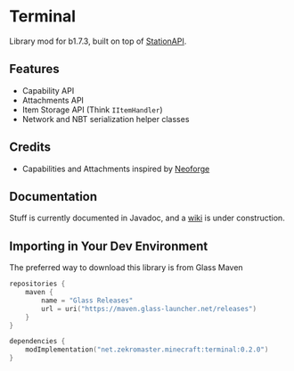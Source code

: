 # Terminal

Library mod for b1.7.3, built on top of [StationAPI](https://github.com/ModificationStation/StationAPI).

## Features
* Capability API
* Attachments API
* Item Storage API (Think `IItemHandler`)
* Network and NBT serialization helper classes

## Credits
* Capabilities and Attachments inspired by [Neoforge](https://neoforged.net/)

## Documentation
Stuff is currently documented in Javadoc, and a [wiki](https://github.com/Zekromaster/Terminal/wiki) is under
construction.

## Importing in Your Dev Environment

The preferred way to download this library is from Glass Maven

```kotlin
repositories {
    maven {
        name = "Glass Releases"
        url = uri("https://maven.glass-launcher.net/releases")
    }
}
```

```kotlin
dependencies {
    modImplementation("net.zekromaster.minecraft:terminal:0.2.0")
}
```